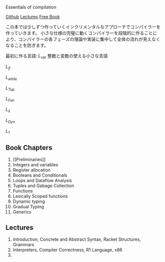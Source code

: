 Essentials of compilation

[Github](https://github.com/IUCompilerCourse/Essentials-of-Compilation)
[Lectures](https://iucompilercourse.github.io/IU-P423-P523-E313-E513-Fall-2020/)
[Free Book](https://iucompilercourse.github.io/IU-Fall-2024/)

この本では少しずつ作っていくインクリメンタルなアプローチでコンパイラーを作っていきます。
小さな仕様の完璧に動くコンパイラーを段階的に作ることにより、コンパイラーの各フェーズの理論や実装に集中して全体の流れが見えなくなることを防ぎます。

最初に作る言語: $L_{var}$
整数と変数の使える小さな言語

$L_{if}$

$L_{while}$

$L_{Tup}$

$L_{Fun}$

$L_{λ}$

$L_{Dyn}$

$L_{?}$

## Book Chapters

1. [[Preliminaries]]
2. Integers and variables
3. Register allocation
4. Booleans and Conditionals
5. Loops and Dataflow Analysis
6. Tuples and Gabage Collection
7. Functions
8. Lexically Scoped functions
9. Dynamic typing
10. Gradual Typing
11. Generics

## Lectures
1. Introduction, Concrete and Abstract Syntax, Racket Structures, Grammars
2. Interpreters, Compiler Correctness, R1 Language, x86
3. 